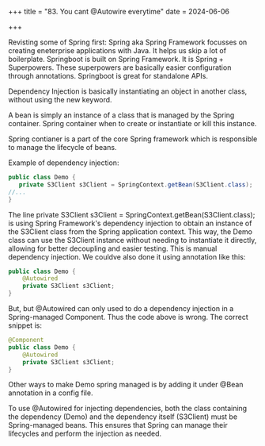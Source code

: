 +++
title = "83. You cant @Autowire everytime"
date = 2024-06-06

+++

Revisting some of Spring first:
Spring aka Spring Framework focusses on creating eneterprise applications with Java. It helps us skip a lot of boilerplate.
Springboot is built on Spring Framework. It is Spring + Superpowers. These superpowers are basically easier configuration through annotations. Springboot is great for standalone APIs.

Dependency Injection is basically instantiating an object in another class, without using the new keyword.

A bean is simply an instance of a class that is managed by the Spring container. Spring container when to create or instantiate or kill this instance.

Spring contianer is a part of the core Spring framework which is responsible to manage the lifecycle of beans.

Example of dependency injection:

```java
public class Demo {
   private S3Client s3Client = SpringContext.getBean(S3Client.class);
//...
}
```

The line private S3Client s3Client = SpringContext.getBean(S3Client.class); is using Spring Framework's dependency injection to obtain an instance of the S3Client class from the Spring application context. This way, the Demo class can use the S3Client instance without needing to instantiate it directly, allowing for better decoupling and easier testing. This is manual dependency injection. We couldve also done it using annotation like this:

```java
public class Demo {
    @Autowired
    private S3Client s3Client;
}
```

But, but @Autowired can only used to do a dependency injection in a Spring-managed Component. Thus the code above is wrong. The correct snippet is:

```java
@Component
public class Demo {
    @Autowired
    private S3Client s3Client;
}
```

Other ways to make Demo spring managed is by adding it under @Bean annotation in a config file.

To use @Autowired for injecting dependencies, both the class containing the dependency (Demo) and the dependency itself (S3Client) must be Spring-managed beans. This ensures that Spring can manage their lifecycles and perform the injection as needed.
